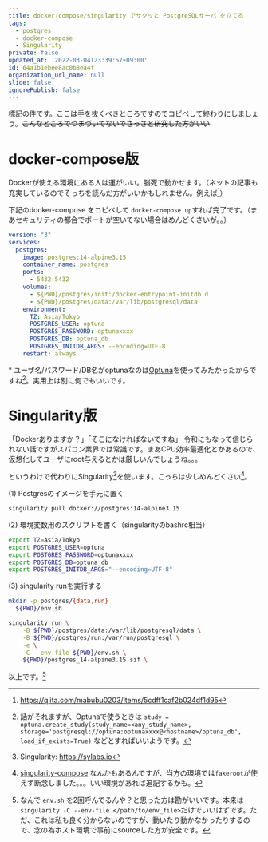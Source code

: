 ```yaml
---
title: docker-compose/singularity でサクッと PostgreSQLサーバ を立てる
tags:
  - postgres
  - docker-compose
  - Singularity
private: false
updated_at: '2022-03-04T23:39:57+09:00'
id: 64a1b1ebee8ac0b8ea4f
organization_url_name: null
slide: false
ignorePublish: false
---
```

標記の件です。ここは手を抜くべきところですのでコピペして終わりにしましょう。~~こんなところでつまづいてないでさっさと研究した方がいい~~

# docker-compose版

Dockerが使える環境にある人は運がいい。脳死で動かせます。（ネットの記事も充実しているのでそっちを読んだ方がいいかもしれません。例えば[^1]）

下記のdocker-compose をコピペして `docker-compose up`すれば完了です。（まあセキュリティの都合でポートが空いてない場合はめんどくさいが。。）

```docker-compose.yml
version: "3"
services:
  postgres:
    image: postgres:14-alpine3.15
    container_name: postgres
    ports:
      - 5432:5432
    volumes:
      - ${PWD}/postgres/init:/docker-entrypoint-initdb.d
      - ${PWD}/postgres/data:/var/lib/postgresql/data
    environment:
      TZ: Asia/Tokyo
      POSTGRES_USER: optuna
      POSTGRES_PASSWORD: optunaxxxx
      POSTGRES_DB: optuna_db
      POSTGRES_INITDB_ARGS: --encoding=UTF-8
    restart: always
```

\* ユーザ名/パスワード/DB名がoptunaなのは[Optuna](https://www.preferred.jp/ja/projects/optuna/)を使ってみたかったからですね[^2]。実用上は別に何でもいいです。

# Singularity版

「Dockerありますか？」「そこになければないですね」
令和にもなって信じられない話ですがスパコン業界では常識です。まあCPU効率最適化とかあるので、仮想化してユーザにroot与えるとかは厳しいんでしょうね。。。

というわけで代わりにSingularity[^3]を使います。こっちは少しめんどくさい[^4]。

(1)  Postgresのイメージを手元に置く
```bash
singularity pull docker://postgres:14-alpine3.15
```
(2) 環境変数用のスクリプトを書く（singularityのbashrc相当）
```env.sh
export TZ=Asia/Tokyo
export POSTGRES_USER=optuna
export POSTGRES_PASSWORD=optunaxxxx
export POSTGRES_DB=optuna_db
export POSTGRES_INITDB_ARGS="--encoding=UTF-8"
``` 
(3) singularity runを実行する
```bash
mkdir -p postgres/{data,run}
. ${PWD}/env.sh

singularity run \
    -B ${PWD}/postgres/data:/var/lib/postgresql/data \
    -B ${PWD}/postgres/run:/var/run/postgresql \
    -e \
    -C --env-file ${PWD}/env.sh \
    ${PWD}/postgres_14-alpine3.15.sif \
```
以上です。[^5]

[^1]: https://qiita.com/mabubu0203/items/5cdff1caf2b024df1d95
[^2]: 話がそれますが、Optunaで使うときは ```study = optuna.create_study(study_name=<any_study_name>, storage='postgresql://optuna:optunaxxxx@<hostname>/optuna_db', load_if_exists=True)```
などとすればいいようです。
[^3]: Singularity: https://sylabs.io
[^4]: [singularity-compose](https://singularityhub.github.io/singularity-compose/#/) なんかもあるんですが、当方の環境では`fakeroot`が使えず断念しました。。。いい環境があれば追記するかも。
[^5]: なんで `env.sh` を2回呼んでるんや？と思った方は勘がいいです。本来は`singularity -C --env-file </path/to/env_file>`だけでいいはずです。ただ、これは私も良く分からないのですが、動いたり動かなかったりするので、念の為ホスト環境で事前にsourceした方が安全です。
